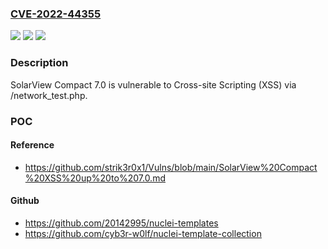 ### [CVE-2022-44355](https://cve.mitre.org/cgi-bin/cvename.cgi?name=CVE-2022-44355)
![](https://img.shields.io/static/v1?label=Product&message=n%2Fa&color=blue)
![](https://img.shields.io/static/v1?label=Version&message=n%2Fa&color=blue)
![](https://img.shields.io/static/v1?label=Vulnerability&message=n%2Fa&color=brighgreen)

### Description

SolarView Compact 7.0 is vulnerable to Cross-site Scripting (XSS) via /network_test.php.

### POC

#### Reference
- https://github.com/strik3r0x1/Vulns/blob/main/SolarView%20Compact%20XSS%20up%20to%207.0.md

#### Github
- https://github.com/20142995/nuclei-templates
- https://github.com/cyb3r-w0lf/nuclei-template-collection

